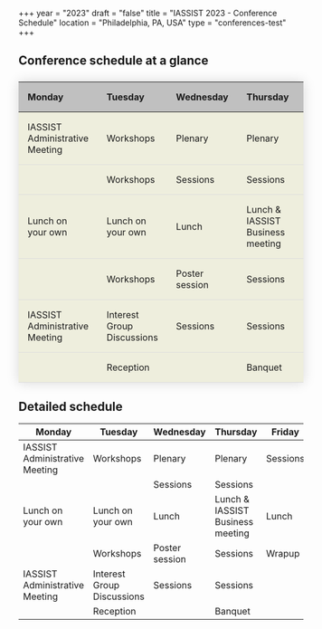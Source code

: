 +++
year = "2023"
draft = "false"
title = "IASSIST 2023 - Conference Schedule"
location = "Philadelphia, PA, USA"
type = "conferences-test"
+++

## Conference schedule at a glance

<style>
  table.schedule {
    border-collapse: collapse;
    margin: 25px 0;
    box-shadow: 0 0 20px rgba(0, 0, 0, 0.15);
    background:#eed;
    width:100%;
    table-layout:fixed;
    }
  table.schedule thead th {
    background: silver; 
	padding: 1em;
	text-align: left;
	}
  table.schedule tbody tr {
    border-bottom: 1px solid #ddd;
	}
  table.schedule tbody td {
    padding: 1em;
    }
  table.schedule tbody tr.active-row {
    font-weight: bold;
	}
</style>

<table class="schedule">
<thead>
	<tr>
	  <th>Monday</th>
	  <th>Tuesday</th>
	  <th>Wednesday</th>
	  <th>Thursday</th>
	  <th>Friday</th>
	</tr>
</thead>
<tbody>
	<tr>
	  <td>IASSIST Administrative Meeting</td>
	  <td>Workshops</td>
	  <td>Plenary</td>
	  <td>Plenary</td>
	  <td>Sessions</td>
	</tr>
	<tr>
	  <td></td>
	  <td>Workshops</td>
	  <td>Sessions</td>
	  <td>Sessions</td>
	  <td>Sessions</td>
	</tr>
	<tr>
	  <td>Lunch on your own</td>
	  <td>Lunch on your own</td>
	  <td>Lunch</td>
	  <td>Lunch &amp; IASSIST Business meeting</td>
	  <td>Lunch</td>
	</tr>
	<tr>
	  <td></td>
	  <td>Workshops</td>
	  <td>Poster session</td>
	  <td>Sessions</td>
	  <td>Sessions</td>
	</tr>
	<tr>
	  <td>IASSIST Administrative Meeting</td>
	  <td>Interest Group Discussions</td>
	  <td>Sessions</td>
	  <td>Sessions</td>
	  <td>Wrapup</td>
	</tr>
	<tr>
	  <td></td>
	  <td>Reception</td>
	  <td></td>
	  <td>Banquet</td>
	  <td></td>
	</tr>
</tbody>
</table>

## Detailed schedule

Monday|Tuesday|Wednesday|Thursday|Friday|
---|---|---|---|---|
IASSIST Administrative Meeting|Workshops|Plenary|Plenary|Sessions|
|||Sessions|Sessions|
Lunch on your own|Lunch on your own|Lunch|Lunch & IASSIST Business meeting|Lunch
||Workshops|Poster session|Sessions|Wrapup|
IASSIST Administrative Meeting|Interest Group Discussions|Sessions|Sessions||
||Reception||Banquet||